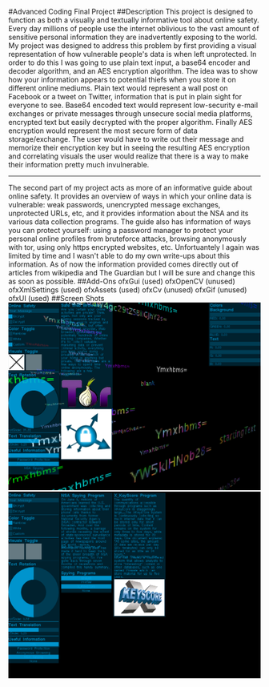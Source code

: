 #Advanced Coding Final Project
##Description
This project is designed to function as both a visually and textually informative tool about online safety.  Every day millions of people use the internet oblivious to the vast amount of sensitive personal information they are inadvertently exposing to the world.  My project was designed to address this problem by first providing a visual representation of how vulnerable people's data is when left unprotected.  In order to do this I was going to use plain text input, a base64 encoder and decoder algorithm, and an AES encryption algorithm.  The idea was to show how your information appears to potential thiefs when you store it on different online mediums.  Plain text would represent a wall post on Facebook or a tweet on Twitter, information that is put in plain sight for everyone to see.  Base64 encoded text would represent low-security e-mail exchanges or private messages through unsecure social media platforms, encrypted text but easily decrypted with the proper algorithm.  Finally AES encryption would represent the most secure form of data storage/exchange.  The user would have to write out their message and memorize their encryption key but in seeing the resulting AES encryption and correlating visuals the user would realize that there is a way to make their information pretty much invulnerable.

- - -
The second part of my project acts as more of an informative guide about online safety.  It provides an overview of ways in which your online data is vulnerable: weak passwords, unencrypted message exchanges, unprotected URLs, etc, and it provides information about the NSA and its various data collection programs.  The guide also has information of ways you can protect yourself: using a password manager to protect your personal online profiles from bruteforce attacks, browsing anonymously with tor, using only https encrypted websites, etc.  Unfortuantely I again was limited by time and I wasn't able to do my own write-ups about this information. As of now the information provided comes directly out of articles from wikipedia and The Guardian but I will be sure and change this as soon as possible.
##Add-Ons
ofxGui (used)
ofxOpenCV (unused)
ofxXmlSettings (used)
ofxAssets (used)
ofxCv (unused)
ofxGif (unused)
ofxUI (used)
##Screen Shots
![screenshot1.png](assets/screenshot1.png)
![screenshot2.png](assets/screenshot2.png)
